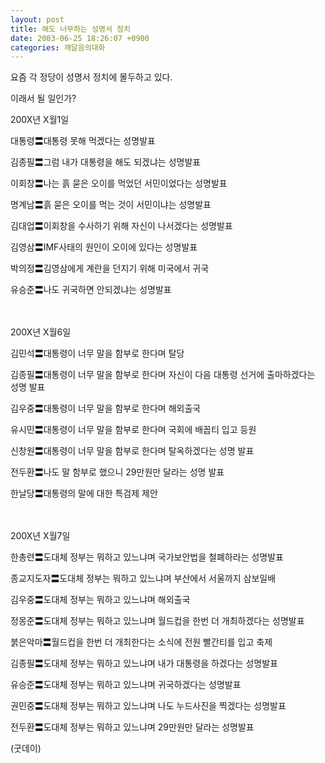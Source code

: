 ```yaml
---
layout: post
title: 해도 너무하는 성명서 정치
date: 2003-06-25 18:26:07 +0900
categories: 깨달음의대화
---
```

요즘 각 정당이 성명서 정치에 몰두하고 있다.
  
이래서 될 일인가?
  

  
200X년 X월1일
  
대통령〓대통령 못해 먹겠다는 성명발표
  
김종필〓그럼 내가 대통령을 해도 되겠냐는 성명발표
  

  
이회창〓나는 흙 묻은 오이를 먹었던 서민이었다는 성명발표
  
명계남〓흙 묻은 오이를 먹는 것이 서민이냐는 성명발표
  

  
김대업〓이회창을 수사하기 위해 자신이 나서겠다는 성명발표
  
김영삼〓IMF사태의 원인이 오이에 있다는 성명발표
  

  
박의정〓김영삼에게 계란을 던지기 위해 미국에서 귀국
  
유승준〓나도 귀국하면 안되겠냐는 성명발표
  
　
  
200X년 X월6일
  
김민석〓대통령이 너무 말을 함부로 한다며 탈당
  
김종필〓대통령이 너무 말을 함부로 한다며 자신이 다음 대통령 선거에 출마하겠다는 성명 발표
  

  
김우중〓대통령이 너무 말을 함부로 한다며 해외출국
  
유시민〓대통령이 너무 말을 함부로 한다며 국회에 배꼽티 입고 등원
  

  
신창원〓대통령이 너무 말을 함부로 한다며 탈옥하겠다는 성명 발표
  
전두환〓나도 말 함부로 했으니 29만원만 달라는 성명 발표
  

  
한날당〓대통령의 말에 대한 특검제 제안
  
　
  
200X년 X월7일
  
한총련〓도대체 정부는 뭐하고 있느냐며 국가보안법을 철폐하라는 성명발표
  
종교지도자〓도대체 정부는 뭐하고 있느냐며 부산에서 서울까지 삼보일배
  

  
김우중〓도대체 정부는 뭐하고 있느냐며 해외출국
  
정몽준〓도대체 정부는 뭐하고 있느냐며 월드컵을 한번 더 개최하겠다는 성명발표
  

  
붉은악마〓월드컵을 한번 더 개최한다는 소식에 전원 빨간티를 입고 축제
  
김종필〓도대체 정부는 뭐하고 있느냐며 내가 대통령을 하겠다는 성명발표
  

  
유승준〓도대체 정부는 뭐하고 있느냐며 귀국하겠다는 성명발표
  
권민중〓도대체 정부는 뭐하고 있느냐며 나도 누드사진을 찍겠다는 성명발표
  

  
전두환〓도대체 정부는 뭐하고 있느냐며 29만원만 달라는 성명발표
  

  
(굿데이)